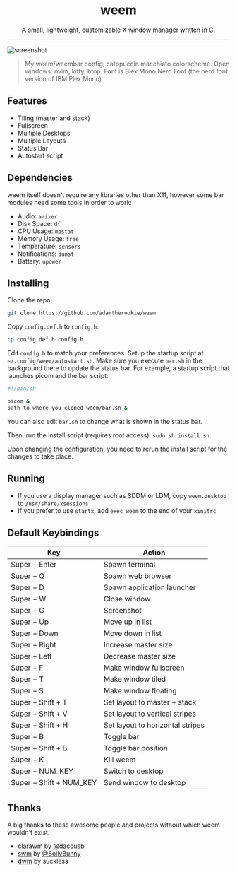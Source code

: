 <div style="text-align:center">
<h1>weem</h1>
A small, lightweight, customizable X window manager written in C.
</div>

<hr>

![screenshot](./screenshot.png)
> My weem/weembar config, catppuccin macchiato colorscheme. Open windows: nvim, kitty, htop. Font is Blex Mono Nerd Font (the nerd font version of IBM Plex Mono)

## Features
- Tiling (master and stack)
- Fullscreen
- Multiple Desktops
- Multiple Layouts
- Status Bar
- Autostart script

## Dependencies
weem itself doesn't require any libraries other than X11, however some bar modules need some tools in order to work:
- Audio: `amixer`
- Disk Space: `df`
- CPU Usage: `mpstat`
- Memory Usage: `free`
- Temperature: `sensors`
- Notifications: `dunst`
- Battery: `upower`

## Installing
Clone the repo:
```sh
git clone https://github.com/adamtherookie/weem
```
Copy `config.def.h` to `config.h`:
```sh
cp config.def.h config.h
```
Edit `config.h` to match your preferences. Setup the startup script at `~/.config/weem/autostart.sh`. Make sure you execute `bar.sh` in the background there to update the status bar. For example, a startup script that launches picom and the bar script:

```sh
#!/bin/sh

picom &
path_to_where_you_cloned_weem/bar.sh &
```

You can also edit `bar.sh` to change what is shown in the status bar. 

Then, run the install script (requires root access): `sudo sh install.sh`.

Upon changing the configuration, you need to rerun the install script for the changes to take place. 

## Running
- If you use a display manager such as SDDM or LDM, copy `weem.desktop` to `/usr/share/xsessions`
- If you prefer to use `startx`, add `exec weem` to the end of your `xinitrc`

## Default Keybindings
| Key | Action |
|-----|--------|
| Super + Enter | Spawn terminal |
| Super + Q | Spawn web browser |
| Super + D | Spawn application launcher |
| Super + W | Close window |
| Super + G | Screenshot |
| Super + Up | Move up in list |
| Super + Down | Move down in list |
| Super + Right | Increase master size |
| Super + Left | Decrease master size |
| Super + F | Make window fullscreen |
| Super + T | Make window tiled |
| Super + S | Make window floating |
| Super + Shift + T | Set layout to master + stack |
| Super + Shift + V | Set layout to vertical stripes |
| Super + Shift + H | Set layout to horizontal stripes |
| Super + B | Toggle bar |
| Super + Shift + B | Toggle bar position |
| Super + K | Kill weem |
| Super + NUM_KEY | Switch to desktop |
| Super + Shift + NUM_KEY | Send window to desktop |

## Thanks
A big thanks to these awesome people and projects without which weem wouldn't exist:
- [clarawm](https://github.com/dacousb/clarawm) by [@dacousb](https://github.com/dacousb)
- [swm](https://github.com/SollyBunny/swm) by [@SollyBunny](https://github.com/SollyBunny)
- [dwm](https://dwm.suckless.org/) by suckless
